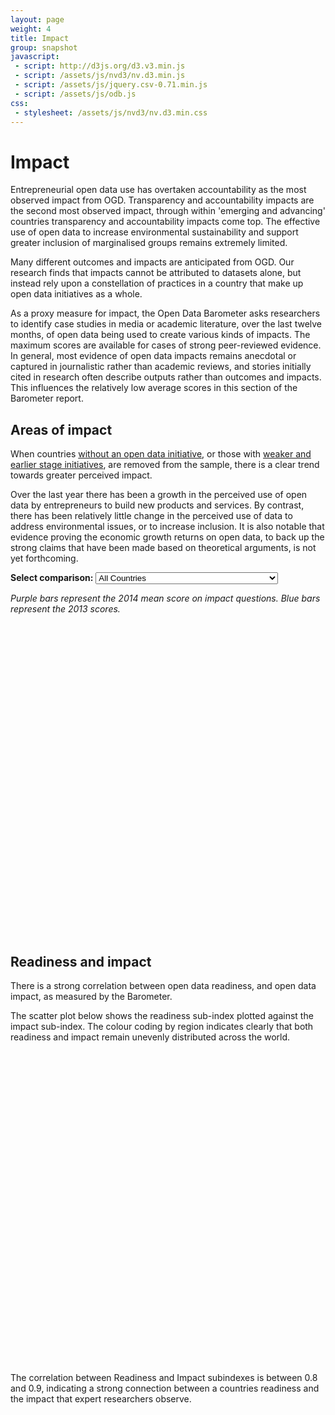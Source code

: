 ```yaml
---
layout: page
weight: 4
title: Impact
group: snapshot
javascript:
 - script: http://d3js.org/d3.v3.min.js
 - script: /assets/js/nvd3/nv.d3.min.js
 - script: /assets/js/jquery.csv-0.71.min.js 
 - script: /assets/js/odb.js
css:
 - stylesheet: /assets/js/nvd3/nv.d3.min.css
---
```


# Impact

<span class="lead">Entrepreneurial open data use has overtaken accountability as the most observed impact from OGD. Transparency and accountability impacts are the second most observed impact, through within 'emerging and advancing' countries transparency and accountability impacts come top. The effective use of open data to increase environmental sustainability and support greater inclusion of marginalised groups remains extremely limited.</span>
    
Many different outcomes and impacts are anticipated from OGD. Our research finds that impacts cannot be attributed to datasets alone, but instead rely upon a constellation of practices in a country that make up open data initiatives as a whole. 

As a proxy measure for impact, the Open Data Barometer asks researchers to identify case studies in media or academic literature, over the last twelve months, of open data being used to create various kinds of impacts. The maximum scores are available for cases of strong peer-reviewed evidence. In general, most evidence of open data impacts remains anecdotal or captured in journalistic rather than academic reviews, and stories initially cited in research often describe outputs rather than outcomes and impacts. This influences the relatively low average scores in this section of the Barometer report.

## Areas of impact

When countries <a href='javascript:$("#select_comparison").val("init").trigger("change")'>without an open data initiative</a>, or those with <a href='javascript:$("#select_comparison").val("all").trigger("change")'>weaker and earlier stage initiatives</a>, are removed from the sample, there is a clear trend towards greater perceived impact.

Over the last year there has been a growth in the perceived use of open data by entrepreneurs to build new products and services. By contrast, there has been relatively little change in the perceived use of data to address environmental issues, or to increase inclusion. It is also notable that evidence proving the economic growth returns on open data, to back up the strong claims that have been made based on theoretical arguments, is not yet forthcoming. 

**Select comparison:** <select id="select_comparison">
    <option value="all">All Countries</option>
    <option value="init">Countries with any form of open data initiative</option>
    <option value="strong">Countries with a strong open data initiative</option>
</select>

*Purple bars represent the 2014 mean score on impact questions. Blue bars represent the 2013 scores.*

<div id='chart1'>
  <svg style='height:500px'> </svg>
</div>

## Readiness and impact

There is a strong correlation between open data readiness, and open data impact, as measured by the Barometer. 

The scatter plot below shows the readiness sub-index plotted against the impact sub-index. The colour coding by region indicates clearly that both readiness and impact remain unevenly distributed across the world. 

<div id='cor_chart'>
  <svg style='height:500px'> </svg>
</div>

The correlation between Readiness and Impact subindexes is between 0.8 and 0.9, indicating a strong connection between a countries readiness and the impact that expert researchers observe. 


<script>

var chart = ""

d3.json('/assets/data/impact.json', function(data) {
  return nv.addGraph(function() {
    chart = nv.models.multiBarHorizontalChart()
        .x(function(d) { return d.label })
        .y(function(d) { return d.value })
        .margin({top: 30, right: 20, bottom: 50, left: 250})
        .showValues(true)           //Show bar value next to each bar.
        .tooltips(false)             //Show tooltips on hover.
        .transitionDuration(350)
        .showControls(false)   //Allow user to switch between "Grouped" and "Stacked" mode.
        .forceY([0,10]);      

    chart.yAxis
        .tickFormat(d3.format(',.2f')).axisLabel('Mean impact score. Based on question of the form "To what extent has open data had a noticeable impact on X in a given country?"');;

    d3.select('#chart1 svg')
        .datum(data)
        .call(chart);

    nv.utils.windowResize(chart.update);
    
    return chart;
  });
});

$(document).ready(function() {
   $("#select_comparison").change(function(){
       state = chart.state()
       for(i=0; i < 6; i++) {
           state.disabled[i] = true
       }
       switch($(this).val()) {
           case "all":
                state.disabled[0] = false;
                state.disabled[3] = false;
           break;
           case "init":
               state.disabled[1] = false;
               state.disabled[4] = false;
           break;
           case "strong":
               state.disabled[2] = false;
               state.disabled[5] = false;
           break;
       }

       chart.dispatch.changeState(state);
       chart.update();
   })
});
</script>



<script>

$(document).ready(function () {
    $.ajax({
        type: "GET",
        url: "/assets/data/ODB-2014-Rankings.csv",
        success: function (data) { 
           window.odb_data = $.csv.toObjects(data);
            $.ajax({
                    type: "GET",
                    url: "/assets/data/indicators.csv",
                    success: function (data) { 
                       window.odb_key = $.csv.toObjects(data);
                       drawGraph("Region",'Readiness',"Impact")
                       
                    }      
            });
       }
    });
  
});

function drawGraph(groupBy,x,y) {

    nv.addGraph(function() {
      var cor_chart = nv.models.scatterChart()
                    .showDistX(true)    //showDist, when true, will display those little distribution lines on the axis.
                    .showDistY(true)
                    .showLegend(true)
                    .sizeRange([100, 100])
                    .transitionDuration(350)
                    .color(d3.scale.category10().range());

      //Configure how the tooltip looks.
      cor_chart.tooltipContent(function(key, x, y, data) {
          try {
            return '<h3>' + data.point.country + '</h3>';
          } catch (err) {
            return "ERROR"  
          }
      });

      //Axis settings
      cor_chart.xAxis.tickFormat(d3.format('.02f')).axisLabel("Readiness Sub-Index: Z-Score");
      cor_chart.yAxis.tickFormat(d3.format('.02f')).axisLabel("Impact Sub-Index: Z-Score");

      //We want to show shapes other than circles.
      cor_chart.scatter.onlyCircles(false);

      var myData = select_data(groupBy,x,y);
      d3.select('#cor_chart svg')
          .datum(myData)
          .call(cor_chart);

      nv.utils.windowResize(cor_chart.update);

      return cor_chart;
    });
}

function safeName(value) {
    return value.replace("&","and")
}

function select_data(groupBy,x,y) {
    data = window.odb_data
    keys = window.odb_key
    
    var output = []
    
    var groups = []
    for(i = 0; i<data.length; i++) {
        xVal = parseFloat(safeName(data[i][x]))
        yVal = parseFloat(safeName(data[i][y]))
        try {
            groups[safeName(data[i][groupBy])].values.push({x: xVal, y: yVal, size: 50, shape: "circle",country:data[i].Country})
        } catch (err) {
            groups[safeName(data[i][groupBy])] = {values:[]}
            groups[safeName(data[i][groupBy])].values.push({x: xVal, y: yVal, size: 50, shape: "circle",country:data[i].Country})
        }
    }
    
    for(group in groups) {
        output.push({
            key: group,
            values: groups[group].values
        })    
    }
    
    return output
}

</script>

